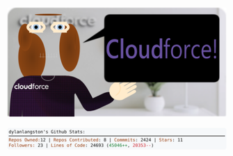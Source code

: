 <!-- 
Version 2.0.124
Built Sun Sep 29 2024 05:05:16 GMT+0000 (Coordinated Universal Time)
-->

<h1 align="center">
  <a href="https://github.com/dylanlangston/dylanlangston/tree/master/src" title="Click to View Source">
    <picture width="100%" alt="Dylan">
      <source media="(prefers-color-scheme: dark)" srcset="dylan-dark.svg?version=2.0.124">
      <img src="dylan-light.svg?version=2.0.124" alt="Dylan">
    </picture>
  </a>
</h1>

<div align="center">
  <picture width="100%" alt="Profile Info and Stats">
    <source media="(prefers-color-scheme: dark)" srcset="stats-dark.svg?version=2.0.124">
    <img src="stats-light.svg?version=2.0.124" alt="Profile Info and Stats">
  </picture>
</div>

